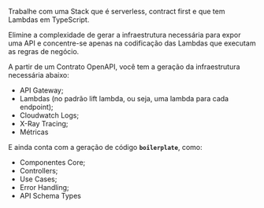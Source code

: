 Trabalhe com uma Stack que é serverless, contract first e que tem Lambdas em TypeScript.  

Elimine a complexidade de gerar a infraestrutura necessária para expor uma API e concentre-se apenas na codificação das Lambdas que executam as regras de negócio.

A partir de um Contrato OpenAPI, você tem a geração da infraestrutura necessária abaixo:  

- API Gateway;
- Lambdas (no padrão lift lambda, ou seja, uma lambda para cada endpoint);
- Cloudwatch Logs;  
- X-Ray Tracing;  
- Métricas

E ainda conta com a geração de código **`boilerplate`**, como:  
- Componentes Core;  
- Controllers;  
- Use Cases;  
- Error Handling;  
- API Schema Types
